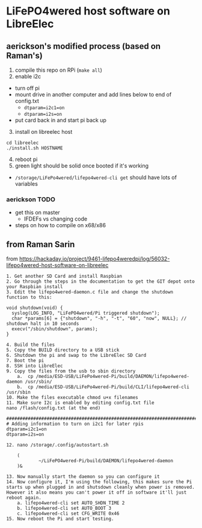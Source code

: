 # LiFePO4wered host software on LibreElec

## aerickson's modified process (based on Raman's)

1. compile this repo on RPi (`make all`)
2. enable i2c
  - turn off pi
  - mount drive in another computer and add lines below to end of config.txt
    - `dtparam=i2c1=on`
    - `dtparam=i2s=on`
  - put card back in and start pi back up
3. install on libreelec host
  ```
  cd libreelec
  ./install.sh HOSTNAME
```
4. reboot pi
5. green light should be solid once booted if it's working
  - `/storage/LiFePo4wered/lifepo4wered-cli get` should have lots of variables

### aerickson TODO

- get this on master
  - IFDEFs vs changing code
- steps on how to compile on x68/x86

## from Raman Sarin

from https://hackaday.io/project/9461-lifepo4weredpi/log/56032-lifepo4wered-host-software-on-libreelec

```
1. Get another SD Card and install Raspbian
2. Go through the steps in the documentation to get the GIT depot onto your Raspbian install
3. Edit the lifepo4wered-daemon.c file and change the shutdown function to this:

void shutdown(void) {
  syslog(LOG_INFO, "LiFePO4wered/Pi triggered shutdown");
  char *params[6] = {"shutdown", "-h", "-t", "60", "now", NULL}; // shutdown halt in 10 seconds
  execv("/sbin/shutdown", params);
}

4. Build the files
5. Copy the BUILD directory to a USB stick
6. Shutdown the pi and swap to the LibreElec SD Card
7. Boot the pi
8. SSH into LibreElec 
9. Copy the files from the usb to sbin directory 
	a.  cp /media/ESD-USB/LiFePo4wered-Pi/build/DAEMON/lifepo4wered-daemon /usr/sbin/
	b.  cp /media/ESD-USB/LiFePo4wered-Pi/build/CLI/lifepo4wered-cli /usr/sbin
10. Make the files executable chmod u+x filenames
11. Make sure I2c is enabled by editing config.txt file
nano /flash/config.txt (at the end)

################################################################################
# Adding information to turn on i2c1 for later rpis
dtparam=i2c1=on
dtparam=i2s=on

12. nano /storage/.config/autostart.sh
	
	(
	        ~/LiFePO4wered-Pi/build/DAEMON/lifepo4wered-daemon
	)&
	
13. Now manually start the daemon so you can configure it
14. Now configure it, I'm using the following, this makes sure the Pi starts up when plugged in and shutsdown cleanly when power is removed. However it also means you can't power it off in software it'll just reboot again.
	a. lifepo4wered-cli set AUTO_SHDN_TIME 2
	b. lifepo4wered-cli set AUTO_BOOT 3
	c. lifepo4wered-cli set CFG_WRITE 0x46 
15. Now reboot the Pi and start testing.
```
